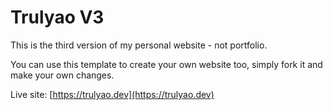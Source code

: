 # Trulyao V3

This is the third version of my personal website - not portfolio.

You can use this template to create your own website too, simply fork it and make your own changes.

Live site: [https://trulyao.dev](https://trulyao.dev)
